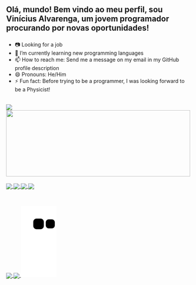 ## Olá, mundo! Bem vindo ao meu perfil, sou Vinícius Alvarenga, um jovem programador procurando por novas oportunidades!
###

- 📷 Looking for a job
- 🌱 I’m currently learning new programming languages
- 📫 How to reach me: Send me a message on my email in my GitHub profile description
- 😄 Pronouns: He/Him
- ⚡ Fun fact: Before trying to be a programmer, I was looking forward to be a Physicist! 

##
###
<div>
  <a href="https://github.com/viniciussalvarenga">
  <img align="center" height="180" src="https://github-readme-stats.vercel.app/api?username=viniciussalvarenga&theme=synthwave&show_icons=true&count_private=true"> 
  <img align="center" height="180" width=500 src="https://github-readme-stats.vercel.app/api/top-langs/?username=viniciussalvarenga&theme=synthwave&langs_count=10&layout=compact">
  </a>
</div>
	
<div style="display: inline_block"><br>
	<a href= "github.com/viniciussalvarenga">
	<img align= "center" height=40 src=https://cdn.jsdelivr.net/gh/devicons/devicon/icons/cplusplus/cplusplus-plain.svg>
	<img align= "center" height=40 src=https://cdn.jsdelivr.net/gh/devicons/devicon/icons/java/java-plain.svg >
	<img align= "center" height=40 src=https://cdn.jsdelivr.net/gh/devicons/devicon/icons/python/python-plain.svg>
	<img align= "center" height=40 src=https://cdn.jsdelivr.net/gh/devicons/devicon/icons/html5/html5-plain.svg>
	</a>
</div>

##

<div><br>
	<a href=https://api.whatsapp.com/send?phone=5511932093584 target="_blank">
	<img align= "center" src=https://img.shields.io/badge/WhatsApp-25D366?style=for-the-badge&logo=whatsapp&logoColor=white>
	</a>
	<a href= https://www.linkedin.com/in/vin%C3%ADcius-silva-alvarenga-4b09601b7 target="_blank">
	<img align= "center" src=https://img.shields.io/badge/LinkedIn-0077B5?style=for-the-badge&logo=linkedin&logoColor=white>
	</a>
	<img src=https://github.com/viniciussalvarenga/viniciussalvarenga/blob/output/github-contribution-grid-snake.svg>
</div>

